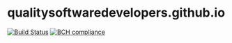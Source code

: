 # qualitysoftwaredevelopers.github.io
[![Build Status](https://travis-ci.org/QualitySoftwareDevelopers/qualitysoftwaredevelopers.github.io.svg?branch=develop)](https://travis-ci.org/QualitySoftwareDevelopers/qualitysoftwaredevelopers.github.io)
[![BCH compliance](https://bettercodehub.com/edge/badge/QualitySoftwareDevelopers/qualitysoftwaredevelopers.github.io?branch=develop)](https://bettercodehub.com/)
